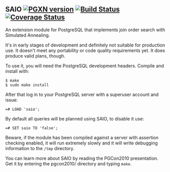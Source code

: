 SAIO [![PGXN version](https://badge.fury.io/pg/saio.svg)](https://badge.fury.io/pg/saio) [![Build Status](https://travis-ci.org/parkag/saio.svg)](https://travis-ci.org/parkag/saio) [![Coverage Status](https://coveralls.io/repos/parkag/saio/badge.svg?branch=master&service=github)](https://coveralls.io/github/parkag/saio?branch=master)
----
An extension module for PostgreSQL that implements join order search
with Simulated Annealing.

It's in early stages of development and definitely not suitable for production
use. It doesn't meet any portability or code quality requirements yet. It does
produce valid plans, though.

To use it, you will need the PostgreSQL development headers. Compile
and install with:

    $ make
    $ sudo make install

After that log in to your PostgreSQL server with a superuser account
and issue:

    =# LOAD 'saio';

By default all queries will be planned using SAIO, to disable it use:

    =# SET saio TO 'false';

Beware, if the module has been compiled against a server with assertion
checking enabled, it will run extremely slowly and it will write debugging
information to the `/tmp` directory.

You can learn more about SAIO by reading the PGCon2010
presentation. Get it by entering the pgcon2010/ directory and typing
`make`.
